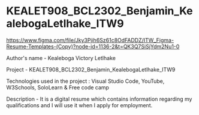 # KEALET908_BCL2302_Benjamin_KealebogaLetlhake_ITW9

https://www.figma.com/file/Jky3Pjih6Sz61c8OdFADDZ/ITW_Figma-Resume-Templates-(Copy)?node-id=1136-2&t=QK3Q7SiSjYdm2Nu1-0

Author's name - 
Kealeboga Victory Letlhake

 Project -
KEALET908_BCL2302_Benjamin_KealebogaLetlhake_ITW9




Technologies used in the project :
Visual Studio Code,
YouTube,
W3Schools,
SoloLearn &
Free code camp


Description - 
It is a digital resume which contains information regarding my qualifications and I will use it when I apply for employment.

